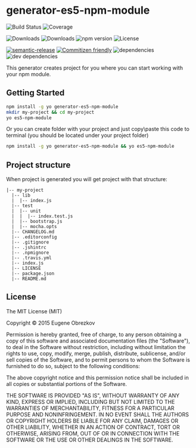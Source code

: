 # generator-es5-npm-module

![Build Status](https://img.shields.io/travis/ghaiklor/generator-es5-npm-module.svg)
![Coverage](https://img.shields.io/coveralls/ghaiklor/generator-es5-npm-module.svg)

![Downloads](https://img.shields.io/npm/dm/generator-es5-npm-module.svg)
![Downloads](https://img.shields.io/npm/dt/generator-es5-npm-module.svg)
![npm version](https://img.shields.io/npm/v/generator-es5-npm-module.svg)
![License](https://img.shields.io/npm/l/generator-es5-npm-module.svg)

[![semantic-release](https://img.shields.io/badge/%20%20%F0%9F%93%A6%F0%9F%9A%80-semantic--release-e10079.svg)](https://github.com/semantic-release/semantic-release)
[![Commitizen friendly](https://img.shields.io/badge/commitizen-friendly-brightgreen.svg)](http://commitizen.github.io/cz-cli/)
![dependencies](https://img.shields.io/david/ghaiklor/generator-es5-npm-module.svg)
![dev dependencies](https://img.shields.io/david/dev/ghaiklor/generator-es5-npm-module.svg)

This generator creates project for you where you can start working with your npm module.

## Getting Started

```bash
npm install -g yo generator-es5-npm-module
mkdir my-project && cd my-project
yo es5-npm-module
```

Or you can create folder with your project and just copy\paste this code to terminal (you should be located under your project folder)

```bash
npm install -g yo generator-es5-npm-module && yo es5-npm-module
```

## Project structure

When project is generated you will get project with that structure:

```
|-- my-project
  |-- lib
  |  |-- index.js
  |-- test
  |  |-- unit
  |  |  |-- index.test.js
  |  |-- bootstrap.js
  |  |-- mocha.opts
  |-- CHANGELOG.md
  |-- .editorconfig
  |-- .gitignore
  |-- .jshintrc
  |-- .npmignore
  |-- .travis.yml
  |-- index.js
  |-- LICENSE
  |-- package.json
  |-- README.md
```

## License

The MIT License (MIT)

Copyright © 2015 Eugene Obrezkov

Permission is hereby granted, free of charge, to any person obtaining a copy
of this software and associated documentation files (the "Software"), to deal
in the Software without restriction, including without limitation the rights
to use, copy, modify, merge, publish, distribute, sublicense, and/or sell
copies of the Software, and to permit persons to whom the Software is
furnished to do so, subject to the following conditions:

The above copyright notice and this permission notice shall be included in all
copies or substantial portions of the Software.

THE SOFTWARE IS PROVIDED "AS IS", WITHOUT WARRANTY OF ANY KIND, EXPRESS OR
IMPLIED, INCLUDING BUT NOT LIMITED TO THE WARRANTIES OF MERCHANTABILITY,
FITNESS FOR A PARTICULAR PURPOSE AND NONINFRINGEMENT. IN NO EVENT SHALL THE
AUTHORS OR COPYRIGHT HOLDERS BE LIABLE FOR ANY CLAIM, DAMAGES OR OTHER
LIABILITY, WHETHER IN AN ACTION OF CONTRACT, TORT OR OTHERWISE, ARISING FROM,
OUT OF OR IN CONNECTION WITH THE SOFTWARE OR THE USE OR OTHER DEALINGS IN THE
SOFTWARE.
